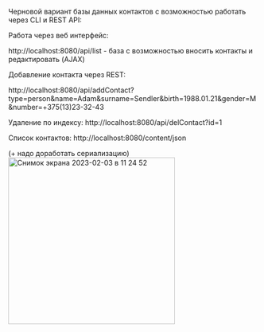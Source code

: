 Черновой вариант базы данных контактов с возможностью работать через CLI и REST API:

Работа через веб интерфейс:

http://localhost:8080/api/list - база с возможностью вносить контакты и редактировать (AJAX)

Добавление контакта через REST:

http://localhost:8080/api/addContact?type=person&name=Adam&surname=Sendler&birth=1988.01.21&gender=M&number=+375(13)23-32-43

Удаление по индексу: 
http://localhost:8080/api/delContact?id=1

Список контактов:
http://localhost:8080/content/json

(+ надо доработать сериализацию)
<img width="335" alt="Снимок экрана 2023-02-03 в 11 24 52" src="https://user-images.githubusercontent.com/98476503/216549345-a3d252d5-0911-4f5f-b936-42abec71c2ea.png">
